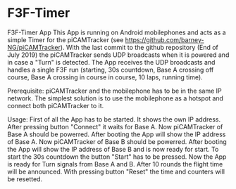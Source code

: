 # F3F-Timer
F3F-Timer App
This App is running on Android mobilephones and acts as a simple Timer for the piCAMTracker (see https://github.com/barney-NG/piCAMTracker). 
With the last commit to the github repository (End of July 2019) the piCAMTracker sends UDP broadcasts when it is powered and in case a "Turn" is detected.
The App receives the UDP broadcasts and handles a single F3F run (starting, 30s countdown, Base A crossing off course, Base A crossing in course in course, 10 laps, running time).

Prerequisite:
piCAMTracker and the mobilephone has to be in the same IP network.
The simplest solution is to use the mobilephone as a hotspot and connect both piCAMTracker to it.

Usage:
First of all the App has to be started.
It shows the own IP address.
After pressing button "Connect" it waits for Base A.
Now piCAMTracker of Base A should be powerred.
After booting the App will show the IP address of Base A.
Now piCAMTracker of Base B should be powerred.
After booting the App will show the IP address of Base B and is now ready for start.
To start the 30s countdown the button "Start" has to be pressed.
Now the App is ready for Turn signals from Base A and B.
After 10 rounds the flight time will be announced.
With pressing button "Reset" the time and counters will be resetted.


